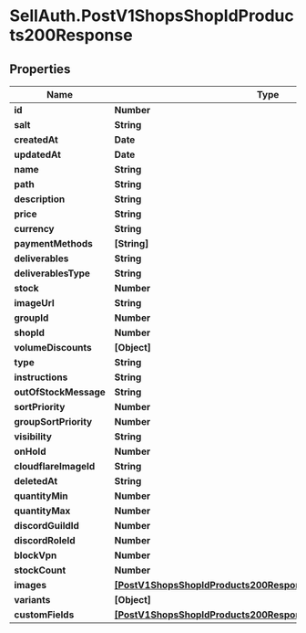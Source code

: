 # SellAuth.PostV1ShopsShopIdProducts200Response

## Properties

Name | Type | Description | Notes
------------ | ------------- | ------------- | -------------
**id** | **Number** |  | [optional] 
**salt** | **String** |  | [optional] 
**createdAt** | **Date** |  | [optional] 
**updatedAt** | **Date** |  | [optional] 
**name** | **String** |  | [optional] 
**path** | **String** |  | [optional] 
**description** | **String** |  | [optional] 
**price** | **String** |  | [optional] 
**currency** | **String** |  | [optional] 
**paymentMethods** | **[String]** |  | [optional] 
**deliverables** | **String** |  | [optional] 
**deliverablesType** | **String** |  | [optional] 
**stock** | **Number** |  | [optional] 
**imageUrl** | **String** |  | [optional] 
**groupId** | **Number** |  | [optional] 
**shopId** | **Number** |  | [optional] 
**volumeDiscounts** | **[Object]** |  | [optional] 
**type** | **String** |  | [optional] 
**instructions** | **String** |  | [optional] 
**outOfStockMessage** | **String** |  | [optional] 
**sortPriority** | **Number** |  | [optional] 
**groupSortPriority** | **Number** |  | [optional] 
**visibility** | **String** |  | [optional] 
**onHold** | **Number** |  | [optional] 
**cloudflareImageId** | **String** |  | [optional] 
**deletedAt** | **String** |  | [optional] 
**quantityMin** | **Number** |  | [optional] 
**quantityMax** | **Number** |  | [optional] 
**discordGuildId** | **Number** |  | [optional] 
**discordRoleId** | **Number** |  | [optional] 
**blockVpn** | **Number** |  | [optional] 
**stockCount** | **Number** |  | [optional] 
**images** | [**[PostV1ShopsShopIdProducts200ResponseAllOfImagesInner]**](PostV1ShopsShopIdProducts200ResponseAllOfImagesInner.md) |  | [optional] 
**variants** | **[Object]** |  | [optional] 
**customFields** | [**[PostV1ShopsShopIdProducts200ResponseAllOfCustomFieldsInner]**](PostV1ShopsShopIdProducts200ResponseAllOfCustomFieldsInner.md) |  | [optional] 


